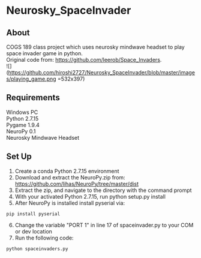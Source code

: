 # Neurosky_SpaceInvader
## About
COGS 189 class project which uses neurosky mindwave headset to play space invader game in python.  
Original code from: https://github.com/leerob/Space_Invaders.  
![](https://github.com/hiroshi2727/Neurosky_SpaceInvader/blob/master/images/playing_game.png =532x397)

## Requirements
Windows PC  
Python 2.7.15  
Pygame 1.9.4  
NeuroPy 0.1  
Neurosky Mindwave Headset  

## Set Up  
1) Create a conda Python 2.7.15 environment  
2) Download and extract the NeuroPy.zip from: https://github.com/lihas/NeuroPy/tree/master/dist  
3) Extract the zip, and navigate to the directory with the command prompt
4) With your activated Python 2.7.15, run python setup.py install
5) After NeuroPy is installed install pyserial via:
```
pip install pyserial
```
6) Change the variable "PORT 1" in line 17 of spaceinvader.py to your COM or dev location  
7) Run the following code:
```
python spaceinvaders.py
```

